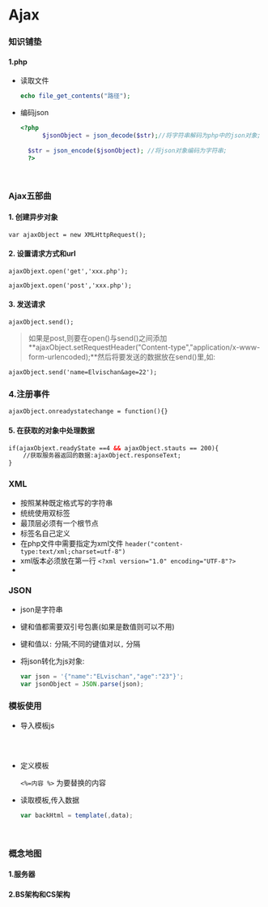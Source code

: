 # Ajax



### 知识铺垫

#### 1.php



* 读取文件

  ```php
  echo file_get_contents("路径");
  ```





* 编码json

  ```php
  <?php 
    	$jsonObject = json_decode($str);//将字符串解码为php中的json对象;
  	
  	$str = json_encode($jsonObject); //将json对象编码为字符串;
    ?>
  ```

  ​


### Ajax五部曲

#### 1. 创建异步对象

`var ajaxObject = new XMLHttpRequest(); `

#### 2. 设置请求方式和url

`ajaxObjext.open('get','xxx.php');`

`ajaxObjext.open('post','xxx.php');`

#### 3. 发送请求

`ajaxObject.send();`

>如果是post,则要在open()与send()之间添加**ajaxObject.setRequestHeader("Content-type","application/x-www-form-urlencoded);**然后将要发送的数据放在send()里,如:

`ajaxObject.send('name=Elvischan&age=22');`

###  4.注册事件

`ajaxObject.onreadystatechange = function(){}`

#### 5. 在获取的对象中处理数据

```html
if(ajaxObjext.readyState ==4 && ajaxObject.stauts == 200){
	//获取服务器返回的数据:ajaxObject.responseText;
}
```



### XML

* 按照某种既定格式写的字符串
* 统统使用双标签
* 最顶层必须有一个根节点
* 标签名自己定义
* 在php文件中需要指定为xml文件 `header("content-type:text/xml;charset=utf-8")`
* xml版本必须放在第一行 `<?xml version="1.0" encoding="UTF-8"?>`
* ​




### JSON

* json是字符串

* 键和值都需要双引号包裹(如果是数值则可以不用)

* 键和值以`:` 分隔;不同的键值对以`,` 分隔

* 将json转化为js对象:

  ```javascript
  var json = '{"name":"ELvischan","age":"23"}';
  var jsonObject = JSON.parse(json);
  ```




### 模板使用

* 导入模板js

  ```js

  ```

  ​ <script type="text/javascript" src = "./files/template-native.js"></script>

* 定义模板


  `<%=内容 %>` 为要替换的内容

* 读取模板,传入数据

  ```javascript
  var backHtml = template(,data);
  ```

  ​



















### 概念地图

#### 1.服务器

#### 2.BS架构和CS架构





